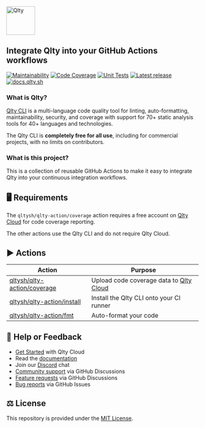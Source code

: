 <div align="left" id="top">
<a href="https://qlty.sh"><img alt="Qlty" src="https://cdn.brandfetch.io/idGrC4YgF4/theme/dark/idPHbenxLP.svg?c=1bxid64Mup7aczewSAYMX&t=1734797742010" height="75"></a>
</div>

## Integrate Qlty into your GitHub Actions workflows

[![Maintainability](https://qlty.sh/badges/50c320fb-5b97-4e5d-9c5e-8808dfbf0c6f/maintainability.svg)](https://qlty.sh/gh/qltysh/projects/qlty-action)
[![Code Coverage](https://qlty.sh/badges/50c320fb-5b97-4e5d-9c5e-8808dfbf0c6f/test_coverage.svg)](https://qlty.sh/gh/qltysh/projects/qlty-action)
[![Unit Tests](https://github.com/qltysh/qlty-action/actions/workflows/coverage.yml/badge.svg)](https://github.com/qltysh/qlty-action/actions/workflows/coverage.yml)
[![Latest release](https://img.shields.io/github/v/release/qltysh/qlty-action)](https://github.com/qltysh/qlty-action/releases)
[![docs.qlty.sh](https://img.shields.io/badge/docs-docs.qlty.sh-08b2b7)](https://docs.qlty.sh)

### What is Qlty?

[Qlty CLI](https://github.com/qltysh/qlty) is a multi-language code quality tool for linting, auto-formatting, maintainability, security, and coverage with support for 70+ static analysis tools for 40+ languages and technologies.

The Qlty CLI is **completely free for all use**, including for commercial projects, with no limits on contributors.

### What is this project?

This is a collection of reusable GitHub Actions to make it easy to integrate Qlty into your continuous integration workflows.

## 🖥️ Requirements

The `qltysh/qlty-action/coverage` action requires a free account on [Qlty Cloud](https://qlty.sh) for code coverage reporting.

The other actions use the Qlty CLI and do not require Qlty Cloud.

## ▶️ Actions

| Action                                                                                         | Purpose                                                    |
| ---------------------------------------------------------------------------------------------- | ---------------------------------------------------------- |
| [qltysh/qlty-action/coverage](https://github.com/qltysh/qlty-action/tree/main/coverage#readme) | Upload code coverage data to [Qlty Cloud](https://qlty.sh) |
| [qltysh/qlty-action/install](https://github.com/qltysh/qlty-action/tree/main/install)          | Install the Qlty CLI onto your CI runner                   |
| [qltysh/qlty-action/fmt](https://github.com/qltysh/qlty-action/tree/main/fmt#readme)           | Auto-format your code                                      |

## 🛟 Help or Feedback

- [Get Started](https://qlty.sh/) with Qlty Cloud
- Read the [documentation](https://docs.qlty.sh)
- Join our [Discord](https://qlty.sh/discord) chat
- [Community support](https://github.com/orgs/qltysh/discussions/categories/q-a) via GitHub Discussions
- [Feature requests](https://github.com/orgs/qltysh/discussions/categories/feedback) via GitHub Discussions
- [Bug reports](https://github.com/qltysh/qlty-action/issues/new/choose) via GitHub Issues

## ⚖️ License

This repository is provided under the [MIT License](https://github.com/qltysh/qlty-action/blob/main/LICENSE.md).
